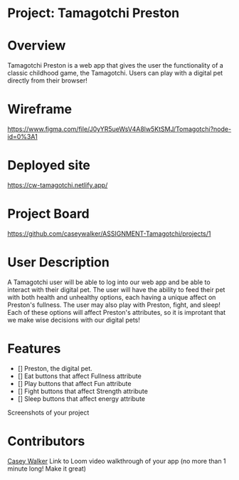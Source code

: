 # Project: Tamagotchi Preston

# Overview 
Tamagotchi Preston is a web app that gives the user the functionality of a classic childhood game, the Tamagotchi. Users can play with a digital pet directly from their browser! 

# Wireframe
https://www.figma.com/file/J0yYR5ueWsV4A8lw5KtSMJ/Tomagotchi?node-id=0%3A1

# Deployed site
https://cw-tamagotchi.netlify.app/
# Project Board 
https://github.com/caseywalker/ASSIGNMENT-Tamagotchi/projects/1

# User Description
A Tamagotchi user will be able to log into our web app and be able to interact with their digital pet. The user will have the ability to feed their pet with both health and unhealthy options, each having a unique affect on Preston's fullness. The user may also play with Preston, fight, and sleep! Each of these options will affect Preston's attributes, so it is improtant that we make wise decisions with our digital pets! 

# Features
- [] Preston, the digital pet. 
- [] Eat buttons that affect Fullness attribute
- [] Play buttons that affect Fun attribute
- [] Fight buttons that affect Strength attribute
- [] Sleep buttons that affect energy attribute

Screenshots of your project
# Contributors 
[Casey Walker](https://github.com/caseywalker)
Link to Loom video walkthrough of your app (no more than 1 minute long! Make it great)

